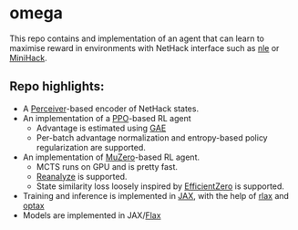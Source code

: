 # omega
This repo contains and implementation of an agent that can learn to maximise reward in environments with NetHack interface such as [nle](https://github.com/facebookresearch/nle) or [MiniHack](https://github.com/facebookresearch/minihack).

## Repo highlights:
* A [Perceiver](http://dpmd.ai/perceiver)-based encoder of NetHack states.
* An implementation of a [PPO](https://arxiv.org/abs/1707.06347)-based RL agent
  * Advantage is estimated using [GAE](https://arxiv.org/abs/1506.02438)
  * Per-batch advantage normalization and entropy-based policy regularization are supported.
* An implementation of [MuZero](https://arxiv.org/abs/1911.08265)-based RL agent.
  * MCTS runs on GPU and is pretty fast.
  * [Reanalyze](https://arxiv.org/abs/2104.06294) is supported.
  * State similarity loss loosely inspired by [EfficientZero](https://arxiv.org/abs/2111.00210) is supported.
* Training and inference is implemented in [JAX](https://github.com/google/jax), with the help of [rlax](https://github.com/deepmind/rlax) and [optax](https://github.com/deepmind/optax)
* Models are implemented in JAX/[Flax](https://github.com/google/flax)
